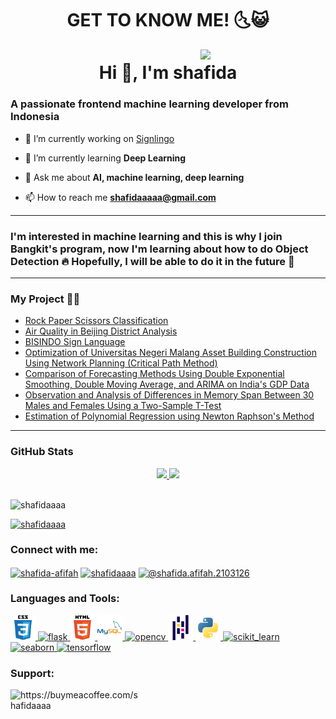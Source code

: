 <center>
  <h1 align="center">GET TO KNOW ME! 🌜😺</h1><img src="https://github.com/shafidaaaa/shafidaaaa/blob/main/pixel%20art%20totoro5.png" width="200" align="right">
</center>

<h1 align="center">Hi 👋, I'm shafida</h1>
<h3 align="left">A passionate frontend machine learning developer from Indonesia</h3>

- 🔭 I’m currently working on [Signlingo](https://github.com/calvinkrisdiant/Signlingo/tree/main)

- 🌱 I’m currently learning **Deep Learning**

- 💬 Ask me about **AI, machine learning, deep learning**

- 📫 How to reach me **shafidaaaaa@gmail.com**
---

### I'm interested in machine learning and this is why I join Bangkit's program, now I'm learning about how to do Object Detection 🔥 Hopefully, I will be able to do it in the future 💪

---

### My Project 📂📁

* [Rock Paper Scissors Classification](https://github.com/shafidaaaa/dicoding-belajar/tree/main/Belajar%20Machine%20Learning%20untuk%20Pemula)
* [Air Quality in Beijing District Analysis](https://github.com/shafidaaaa/dicoding-belajar/tree/main/AIRQUALITYV2)
* [BISINDO Sign Language](https://github.com/calvinkrisdiant/Signlingo/tree/main)
* [Optimization of Universitas Negeri Malang Asset Building Construction Using Network Planning (Critical Path Method)](https://github.com/shafidaaaa/UM/tree/main/Asset%20Building)
* [Comparison of Forecasting Methods Using Double Exponential Smoothing, Double Moving Average, and ARIMA on India's GDP Data ](https://github.com/shafidaaaa/UM/tree/main/GDP%20India%20Time%20Series)
* [Observation and Analysis of Differences in Memory Span Between 30 Males and Females Using a Two-Sample T-Test](https://github.com/shafidaaaa/UM/tree/main/Memory%20Span)
* [Estimation of Polynomial Regression using Newton Raphson's Method](https://github.com/shafidaaaa/UM/blob/main/Estimation%20Linear%20Regression%20Newton%20Raphson/artikel.pdf)
---

### GitHub Stats

<center>
  <a href="https://github.com/shafidaaaa">
    <img height="180" src="https://github-readme-stats.vercel.app/api?username=shafidaaaa&show_icons=true&theme=transparent"/>
    <img height="180" src="https://github-readme-stats.vercel.app/api/top-langs/?username=shafidaaaa&layout=compact&show_icons=true&theme=transparent"/>
  </a>
</center>


<br>
<p align="left"> <img src="https://komarev.com/ghpvc/?username=shafidaaaa&label=Profile%20views&color=0e75b6&style=flat" alt="shafidaaaa" /> </p>

<p align="left"> <a href="https://github.com/ryo-ma/github-profile-trophy"><img src="https://github-profile-trophy.vercel.app/?username=shafidaaaa" alt="shafidaaaa" /></a> </p>



<h3 align="left">Connect with me:</h3>
<p align="left">
<a href="https://linkedin.com/in/shafida-afifah" target="blank"><img align="center" src="https://raw.githubusercontent.com/rahuldkjain/github-profile-readme-generator/master/src/images/icons/Social/linked-in-alt.svg" alt="shafida-afifah" height="30" width="40" /></a>
<a href="https://instagram.com/shafidaaaa" target="blank"><img align="center" src="https://raw.githubusercontent.com/rahuldkjain/github-profile-readme-generator/master/src/images/icons/Social/instagram.svg" alt="shafidaaaa" height="30" width="40" /></a>
<a href="https://medium.com/@shafida.afifah.2103126" target="blank"><img align="center" src="https://raw.githubusercontent.com/rahuldkjain/github-profile-readme-generator/master/src/images/icons/Social/medium.svg" alt="@shafida.afifah.2103126" height="30" width="40" /></a>
</p>

<h3 align="left">Languages and Tools:</h3>
<p align="left"> <a href="https://www.w3schools.com/css/" target="_blank" rel="noreferrer"> <img src="https://raw.githubusercontent.com/devicons/devicon/master/icons/css3/css3-original-wordmark.svg" alt="css3" width="40" height="40"/> </a> <a href="https://flask.palletsprojects.com/" target="_blank" rel="noreferrer"> <img src="https://www.vectorlogo.zone/logos/pocoo_flask/pocoo_flask-icon.svg" alt="flask" width="40" height="40"/> </a> <a href="https://www.w3.org/html/" target="_blank" rel="noreferrer"> <img src="https://raw.githubusercontent.com/devicons/devicon/master/icons/html5/html5-original-wordmark.svg" alt="html5" width="40" height="40"/> </a> <a href="https://www.mysql.com/" target="_blank" rel="noreferrer"> <img src="https://raw.githubusercontent.com/devicons/devicon/master/icons/mysql/mysql-original-wordmark.svg" alt="mysql" width="40" height="40"/> </a> <a href="https://opencv.org/" target="_blank" rel="noreferrer"> <img src="https://www.vectorlogo.zone/logos/opencv/opencv-icon.svg" alt="opencv" width="40" height="40"/> </a> <a href="https://pandas.pydata.org/" target="_blank" rel="noreferrer"> <img src="https://raw.githubusercontent.com/devicons/devicon/2ae2a900d2f041da66e950e4d48052658d850630/icons/pandas/pandas-original.svg" alt="pandas" width="40" height="40"/> </a> <a href="https://www.python.org" target="_blank" rel="noreferrer"> <img src="https://raw.githubusercontent.com/devicons/devicon/master/icons/python/python-original.svg" alt="python" width="40" height="40"/> </a> <a href="https://scikit-learn.org/" target="_blank" rel="noreferrer"> <img src="https://upload.wikimedia.org/wikipedia/commons/0/05/Scikit_learn_logo_small.svg" alt="scikit_learn" width="40" height="40"/> </a> <a href="https://seaborn.pydata.org/" target="_blank" rel="noreferrer"> <img src="https://seaborn.pydata.org/_images/logo-mark-lightbg.svg" alt="seaborn" width="40" height="40"/> </a> <a href="https://www.tensorflow.org" target="_blank" rel="noreferrer"> <img src="https://www.vectorlogo.zone/logos/tensorflow/tensorflow-icon.svg" alt="tensorflow" width="40" height="40"/> </a> </p>

<h3 align="left">Support:</h3>
<p><a href="https://www.buymeacoffee.com/https://buymeacoffee.com/shafidaaaa"> <img align="left" src="https://cdn.buymeacoffee.com/buttons/v2/default-yellow.png" height="50" width="210" alt="https://buymeacoffee.com/shafidaaaa" /></a></p><br><br>
